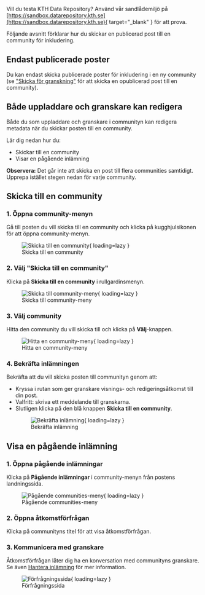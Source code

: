 Vill du testa KTH Data Repository? Använd vår sandlådemiljö på [https://sandbox.datarepository.kth.se](https://sandbox.datarepository.kth.se){ target="_blank" } för att prova.

Följande avsnitt förklarar hur du skickar en publicerad post till en community för inkludering.

## Endast publicerade poster

Du kan endast skicka publicerade poster för inkludering i en ny community (se ["Skicka för granskning"](submit_for_review.md) för att skicka en opublicerad post till en community).

## Både uppladdare och granskare kan redigera

Både du som uppladdare och granskare i communityn kan redigera metadata när du skickar posten till en community.

Lär dig nedan hur du:

- Skickar till en community
- Visar en pågående inlämning

**Observera:** Det går inte att skicka en post till flera communities samtidigt. Upprepa istället stegen nedan för varje community.


## Skicka till en community

### 1. Öppna community-menyn

Gå till posten du vill skicka till en community och klicka på kugghjulsikonen för att öppna community-menyn.
        <figure markdown="span">
        ![Skicka till en community](assets/images/share_add_multiple_communities.jpg){ loading=lazy }
        <figcaption>Skicka till en community</figcaption>
        </figure>

### 2. Välj "Skicka till en community"

Klicka på **Skicka till en community** i rullgardinsmenyn.
        <figure markdown="span">
        ![Skicka till community-meny](assets/images/share_select_multi_menu.jpg){ loading=lazy }
        <figcaption>Skicka till community-meny</figcaption>
        </figure>

### 3. Välj community

Hitta den community du vill skicka till och klicka på **Välj**-knappen.
        <figure markdown="span">
        ![Hitta en community-meny](assets/images/share_select_comm_menu.jpg){ loading=lazy }
        <figcaption>Hitta en community-meny</figcaption>
        </figure>

### 4. Bekräfta inlämningen

Bekräfta att du vill skicka posten till communityn genom att:

- Kryssa i rutan som ger granskare visnings- och redigeringsåtkomst till din post.
- Valfritt: skriva ett meddelande till granskarna.
- Slutligen klicka på den blå knappen **Skicka till en community**.
        <figure markdown="span">
        ![Bekräfta inlämning](assets/images/share_submit_to_comm_agreement.jpg){ loading=lazy }
        <figcaption>Bekräfta inlämning</figcaption>
        </figure>

## Visa en pågående inlämning

### 1. Öppna pågående inlämningar

Klicka på **Pågående inlämningar** i community-menyn från postens landningssida.
        <figure markdown="span">
        ![Pågående communities-meny](assets/images/share_select_multi_menu.jpg){ loading=lazy }
        <figcaption>Pågående communities-meny</figcaption>
        </figure>

### 2. Öppna åtkomstförfrågan

Klicka på communityns titel för att visa åtkomstförfrågan.

### 3. Kommunicera med granskare

Åtkomstförfrågan låter dig ha en konversation med communityns granskare. Se även [Hantera inlämning](./manage_submissions.md) för mer information.
        <figure markdown="span">
        ![Förfrågningssida](assets/images/share_request_chat.png){ loading=lazy }
        <figcaption>Förfrågningssida</figcaption>
        </figure>
